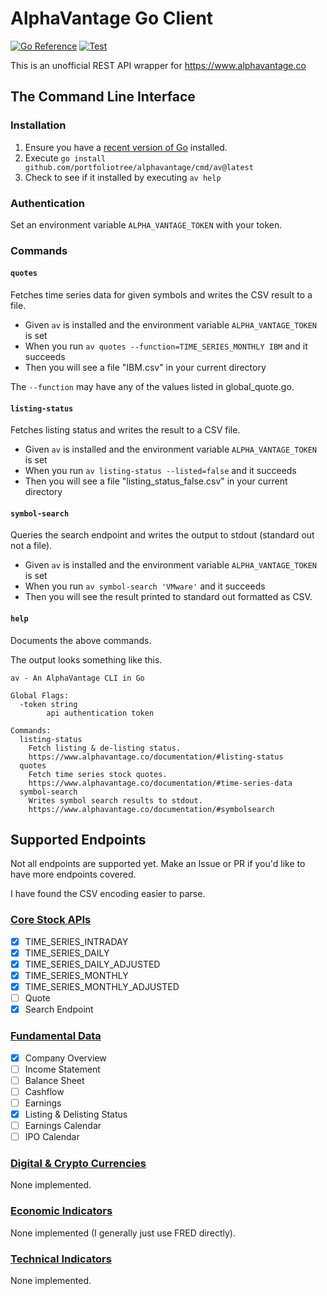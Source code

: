 # AlphaVantage Go Client

[![Go Reference](https://pkg.go.dev/badge/github.com/portfoliotree/alphavantage.svg)](https://pkg.go.dev/github.com/portfoliotree/alphavantage)
[![Test](https://github.com/portfoliotree/alphavantage/actions/workflows/test.yml/badge.svg)](https://github.com/portfoliotree/alphavantage/actions/workflows/test.yml)

This is an unofficial REST API wrapper for https://www.alphavantage.co

## The Command Line Interface

### Installation

1. Ensure you have a [recent version of Go](https://go.dev/doc/devel/release) installed.
2. Execute `go install github.com/portfoliotree/alphavantage/cmd/av@latest`
3. Check to see if it installed by executing `av help`

### Authentication

Set an environment variable `ALPHA_VANTAGE_TOKEN` with your token.


### Commands

#### `quotes`

Fetches time series data for given symbols and writes the CSV result to a file.

- Given `av` is installed and the environment variable `ALPHA_VANTAGE_TOKEN` is set
- When you run `av quotes --function=TIME_SERIES_MONTHLY IBM` and it succeeds
- Then you will see a file "IBM.csv" in your current directory

The `--function` may have any of the values listed in global_quote.go.

#### `listing-status`

Fetches listing status and writes the result to a CSV file.

- Given `av` is installed and the environment variable `ALPHA_VANTAGE_TOKEN` is set
- When you run `av listing-status --listed=false` and it succeeds
- Then you will see a file "listing_status_false.csv" in your current directory

#### `symbol-search`

Queries the search endpoint and writes the output to stdout (standard out not a file).

- Given `av` is installed and the environment variable `ALPHA_VANTAGE_TOKEN` is set
- When you run `av symbol-search 'VMware'` and it succeeds
- Then you will see the result printed to standard out formatted as CSV.

#### `help`

Documents the above commands.

The output looks something like this.
```
av - An AlphaVantage CLI in Go

Global Flags:
  -token string
    	api authentication token

Commands:
  listing-status
	Fetch listing & de-listing status.
	https://www.alphavantage.co/documentation/#listing-status
  quotes
	Fetch time series stock quotes.
	https://www.alphavantage.co/documentation/#time-series-data
  symbol-search
	Writes symbol search results to stdout.
	https://www.alphavantage.co/documentation/#symbolsearch

```


## Supported Endpoints

Not all endpoints are supported yet. Make an Issue or PR if you'd like to have more endpoints covered.

I have found the CSV encoding easier to parse.

### [Core Stock APIs](https://www.alphavantage.co/documentation/#fundamentals)

- [x] TIME_SERIES_INTRADAY
- [x] TIME_SERIES_DAILY
- [x] TIME_SERIES_DAILY_ADJUSTED
- [x] TIME_SERIES_MONTHLY
- [x] TIME_SERIES_MONTHLY_ADJUSTED
- [ ] Quote
- [x] Search Endpoint

### [Fundamental Data](https://www.alphavantage.co/documentation/#fx)

- [x] Company Overview
- [ ] Income Statement
- [ ] Balance Sheet
- [ ] Cashflow
- [ ] Earnings
- [x] Listing & Delisting Status
- [ ] Earnings Calendar
- [ ] IPO Calendar

### [Digital & Crypto Currencies](https://www.alphavantage.co/documentation/#digital-currency)

None implemented.

### [Economic Indicators](https://www.alphavantage.co/documentation/#fx)

None implemented (I generally just use FRED directly).

### [Technical Indicators](https://www.alphavantage.co/documentation/#technical-indicators)

None implemented.
